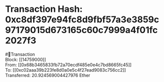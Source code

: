 
Transaction Hash: 0xc8df397e94fc8d9fbf57a3e3859c97179015d673165c60c7999a4f01fc2027f3
====================================================================================
  
#💸Transaction  
Block: [[14759000]]  
From: [[0x68b3465833fb72a70ecdf485e0e4c7bd8665fc45]]  
To: [[0xc02aaa39b223fe8d0a0e5c4f27ead9083c756cc2]]  
Transferred: 20.924569004427976 Ether